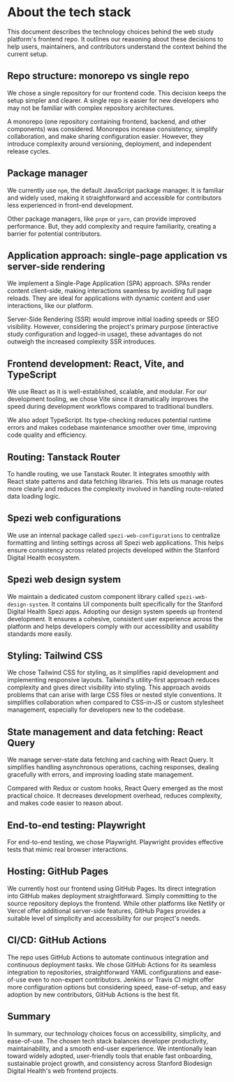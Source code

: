 <!--

This source file is part of the Stanford Biodesign Digital Health Spezi Web Study Platform open-source project

SPDX-FileCopyrightText: 2025 Stanford University and the project authors (see CONTRIBUTORS.md)

SPDX-License-Identifier: MIT

-->

# About the tech stack

This document describes the technology choices behind the web study platform's frontend repo. It outlines our reasoning about these decisions to help users, maintainers, and contributors understand the context behind the current setup.

## Repo structure: monorepo vs single repo

We chose a single repository for our frontend code. This decision keeps the setup simpler and clearer. A single repo is easier for new developers who may not be familiar with complex repository architectures.

A monorepo (one repository containing frontend, backend, and other components) was considered. Monorepos increase consistency, simplify collaboration, and make sharing configuration easier. However, they introduce complexity around versioning, deployment, and independent release cycles.

## Package manager

We currently use `npm`, the default JavaScript package manager. It is familiar and widely used, making it straightforward and accessible for contributors less experienced in front-end development.

Other package managers, like `pnpm` or `yarn`, can provide improved performance. But, they add complexity and require familiarity, creating a barrier for potential contributors.

## Application approach: single-page application vs server-side rendering

We implement a Single-Page Application (SPA) approach. SPAs render content client-side, making interactions seamless by avoiding full page reloads. They are ideal for applications with dynamic content and user interactions, like our platform.

Server-Side Rendering (SSR) would improve initial loading speeds or SEO visibility. However, considering the project's primary purpose (interactive study configuration and logged-in usage), these advantages do not outweigh the increased complexity SSR introduces.

## Frontend development: React, Vite, and TypeScript

We use React as it is well-established, scalable, and modular. For our development tooling, we chose Vite since it dramatically improves the speed during development workflows compared to traditional bundlers.

We also adopt TypeScript. Its type-checking reduces potential runtime errors and makes codebase maintenance smoother over time, improving code quality and efficiency.

## Routing: Tanstack Router

To handle routing, we use Tanstack Router. It integrates smoothly with React state patterns and data fetching libraries. This lets us manage routes more clearly and reduces the complexity involved in handling route-related data loading logic.

## Spezi web configurations

We use an internal package called `spezi-web-configurations` to centralize formatting and linting settings across all Spezi web applications. This helps ensure consistency across related projects developed within the Stanford Digital Health ecosystem.

## Spezi web design system

We maintain a dedicated custom component library called `spezi-web-design-system`. It contains UI components built specifically for the Stanford Digital Health Spezi apps. Adopting our design system speeds up frontend development. It ensures a cohesive, consistent user experience across the platform and helps developers comply with our accessibility and usability standards more easily.

## Styling: Tailwind CSS

We chose Tailwind CSS for styling, as it simplifies rapid development and implementing responsive layouts. Tailwind's utility-first approach reduces complexity and gives direct visibility into styling. This approach avoids problems that can arise with large CSS files or nested style conventions. It simplifies collaboration when compared to CSS-in-JS or custom stylesheet management, especially for developers new to the codebase.

## State management and data fetching: React Query

We manage server-state data fetching and caching with React Query. It simplifies handling asynchronous operations, caching responses, dealing gracefully with errors, and improving loading state management.

Compared with Redux or custom hooks, React Query emerged as the most practical choice. It decreases development overhead, reduces complexity, and makes code easier to reason about.

## End-to-end testing: Playwright

For end-to-end testing, we chose Playwright. Playwright provides effective tests that mimic real browser interactions.

## Hosting: GitHub Pages

We currently host our frontend using GitHub Pages. Its direct integration into GitHub makes deployment straightforward. Simply committing to the source repository deploys the frontend. While other platforms like Netlify or Vercel offer additional server-side features, GitHub Pages provides a suitable level of simplicity and accessibility for our project's needs.

## CI/CD: GitHub Actions

The repo uses GitHub Actions to automate continuous integration and continuous deployment tasks. We chose GitHub Actions for its seamless integration to repositories, straightforward YAML configurations and ease-of-use even to non-expert contributors. Jenkins or Travis CI might offer more configuration options but considering speed, ease-of-setup, and easy adoption by new contributors, GitHub Actions is the best fit.

## Summary

In summary, our technology choices focus on accessibility, simplicity, and ease-of-use. The chosen tech stack balances developer productivity, maintainability, and a smooth end-user experience. We intentionally lean toward widely adopted, user-friendly tools that enable fast onboarding, sustainable project growth, and consistency across Stanford Biodesign Digital Health's web frontend projects.
